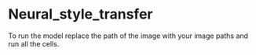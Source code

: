# Neural_style_transfer
To run the model replace the path of the image with your image paths and run all the cells.
